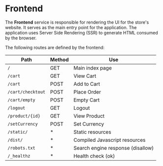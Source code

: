 # Frontend

The **Frontend** service is responsible for rendering the UI for the store's website.
It serves as the main entry point for the application.
The application uses Server Side Rendering (SSR) to generate HTML consumed by the browser.

The following routes are defined by the frontend:

| Path              | Method | Use                               |
|-------------------|--------|-----------------------------------|
| `/`               | GET    | Main index page                   |
| `/cart`           | GET    | View Cart                         |
| `/cart`           | POST   | Add to Cart                       |
| `/cart/checktout` | POST   | Place Order                       |
| `/cart/empty`     | POST   | Empty Cart                        |
| `/logout`         | GET    | Logout                            |
| `/product/{id}`   | GET    | View Product                      |
| `/setCurrency`    | POST   | Set Currency                      |
| `/static/`        | *      | Static resources                  |
| `/dist/`          | *      | Compiled Javascript resources     |
| `/robots.txt`     | *      | Search engine response (disallow) |
| `/_healthz`       | *      | Health check (ok)                 |
